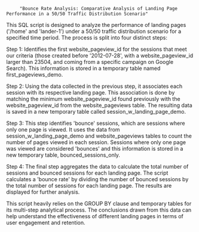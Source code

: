          "Bounce Rate Analysis: Comparative Analysis of Landing Page Performance in a 50/50 Traffic Distribution Scenario"

This SQL script is designed to analyze the performance of landing pages ('/home' and 'lander-1') under a 50/50 traffic distribution scenario for a specified time period. The process is split into four distinct steps:

Step 1: Identifies the first website_pageview_id for the sessions that meet our criteria (those created before '2012-07-28', with a website_pageview_id larger than 23504, and coming from a specific campaign on Google Search). This information is stored in a temporary table named first_pageviews_demo.

Step 2: Using the data collected in the previous step, it associates each session with its respective landing page. This association is done by matching the minimum website_pageview_id found previously with the website_pageview_id from the website_pageviews table. The resulting data is saved in a new temporary table called session_w_landing_page_demo.

Step 3: This step identifies 'bounce' sessions, which are sessions where only one page is viewed. It uses the data from session_w_landing_page_demo and website_pageviews tables to count the number of pages viewed in each session. Sessions where only one page was viewed are considered 'bounces' and this information is stored in a new temporary table, bounced_sessions_only.

Step 4: The final step aggregates the data to calculate the total number of sessions and bounced sessions for each landing page. The script calculates a 'bounce rate' by dividing the number of bounced sessions by the total number of sessions for each landing page. The results are displayed for further analysis.

This script heavily relies on the GROUP BY clause and temporary tables for its multi-step analytical process. The conclusions drawn from this data can help understand the effectiveness of different landing pages in terms of user engagement and retention.
